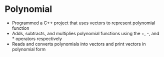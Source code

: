 # Polynomial
- Programmed a C++ project that uses vectors to represent polynomial function
- Adds, subtracts, and multiplies polynomial functions using the +, -, and * operators respectively
- Reads and converts polynomials into vectors and print vectors in polynomial form 
